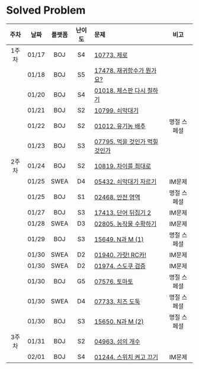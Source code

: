 # Solved Problem

| 주차  | 날짜 |플랫폼| 난이도 | 문제 | 비고 |
| :---: | :--: | :--: | :--: | :-- | :--: |
| 1주차 | 01/17 |BOJ|  S4 |[10773. 제로](https://www.acmicpc.net/problem/10773)||
|       | 01/18 |BOJ|  S5 |[17478. 재귀함수가 뭔가요?](https://www.acmicpc.net/problem/17478)||
|       | 01/20 |BOJ|  S4 |[01018. 체스판 다시 칠하기](https://www.acmicpc.net/problem/1018)||
|       | 01/21 |BOJ|  S2 |[10799. 쇠막대기](https://www.acmicpc.net/problem/10799)||
|       | 01/22 |BOJ|  S2 |[01012. 유기농 배추](https://www.acmicpc.net/problem/1012)|명절 스페셜|
|       | 01/23 |BOJ|  S3 |[07795. 먹을 것인가 먹힐 것인가](https://www.acmicpc.net/problem/7795)||
| 2주차 | 01/24 |BOJ|  S2  |[10819. 차이를 최대로](https://www.acmicpc.net/problem/10819)||
|       | 01/25 |SWEA|  D4  |[05432. 쇠막대기 자르기](https://swexpertacademy.com/main/code/problem/problemSubmitHistory.do)|IM문제|
|       | 01/25 |BOJ|  S1  |[02468. 안전 영역](https://www.acmicpc.net/problem/2468)|명절 스페셜|
|       | 01/27 |BOJ| S3  |[17413. 단어 뒤집기 2](https://www.acmicpc.net/problem/17413)|IM문제|
|       | 01/28 |SWEA|  D3  |[02805. 농작물 수확하기](https://swexpertacademy.com/main/code/problem/problemDetail.do?contestProbId=AV7GLXqKAWYDFAXB)|IM문제|
|       | 01/29 |BOJ|  S3  |[15649. N과 M (1)](https://www.acmicpc.net/problem/15649)|명절 스페셜|
|       | 01/30 |SWEA|  D2  |[01940. 가랏! RC카!](https://swexpertacademy.com/main/code/problem/problemDetail.do?contestProbId=AV5PjMgaALgDFAUq)|IM문제|
|       | 01/30 |SWEA|  D2  |[01974. 스도쿠 검증](https://swexpertacademy.com/main/code/problem/problemDetail.do?contestProbId=AV5Psz16AYEDFAUq)|IM문제|
|       | 01/30 |BOJ|  G5  |[07576. 토마토](https://www.acmicpc.net/problem/7576)|명절 스페셜|
|       | 01/30 |SWEA|  D4  |[07733. 치즈 도둑](https://swexpertacademy.com/main/code/problem/problemDetail.do?contestProbId=AWrDOdQqRCUDFARG)|명절 스페셜|
|       | 01/30 |BOJ|  S3  |[15650. N과 M (2)](https://www.acmicpc.net/problem/15650)|명절 스페셜|
| 3주차 | 01/31 |BOJ|  S2  |[04963. 섬의 개수](https://www.acmicpc.net/problem/4963)||
|       | 02/01 |BOJ|  S4  |[01244. 스위치 켜고 끄기](https://www.acmicpc.net/problem/1244)|IM문제|
